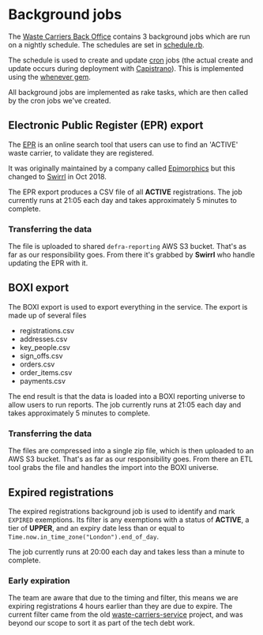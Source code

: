# Background jobs

The [Waste Carriers Back Office](https://github.com/DEFRA/waste-carriers-back-office) contains 3 background jobs which are run on a nightly schedule. The schedules are set in [schedule.rb](https://github.com/DEFRA/waste-carriers-back-office/blob/master/config/schedule.rb).

The schedule is used to create and update [cron](https://en.wikipedia.org/wiki/Cron) jobs (the actual create and update occurs during deployment with [Capistrano](https://capistranorb.com/)). This is implemented using the [whenever gem](https://github.com/javan/whenever).

All background jobs are implemented as rake tasks, which are then called by the cron jobs we've created.

## Electronic Public Register (EPR) export

The [EPR](https://environment.data.gov.uk/public-register/view/search-waste-carriers-brokers) is an online search tool that users can use to find an 'ACTIVE' waste carrier, to validate they are registered.

It was originally maintained by a company called [Epimorphics](https://www.epimorphics.com/) but this changed to [Swirrl](https://www.swirrl.com/) in Oct 2018.

The EPR export produces a CSV file of all **ACTIVE** registrations. The job currently runs at 21:05 each day and takes approximately 5 minutes to complete.

### Transferring the data

The file is uploaded to shared `defra-reporting` AWS S3 bucket. That's as far as our responsibility goes. From there it's grabbed by **Swirrl** who handle updating the EPR with it.

## BOXI export

The BOXI export is used to export everything in the service. The export is made up of several files

- registrations.csv
- addresses.csv
- key_people.csv
- sign_offs.csv
- orders.csv
- order_items.csv
- payments.csv

The end result is that the data is loaded into a BOXI reporting universe to allow users to run reports. The job currently runs at 21:05 each day and takes approximately 5 minutes to complete.

### Transferring the data

The files are compressed into a single zip file, which is then uploaded to an AWS S3 bucket. That's as far as our responsibility goes. From there an ETL tool grabs the file and handles the import into the BOXI universe.

## Expired registrations

The expired registrations background job is used to identify and mark `EXPIRED` exemptions. Its filter is any exemptions with a status of **ACTIVE**, a tier of **UPPER**, and an expiry date less than or equal to `Time.now.in_time_zone("London").end_of_day`.

The job currently runs at 20:00 each day and takes less than a minute to complete.

### Early expiration

The team are aware that due to the timing and filter, this means we are expiring registrations 4 hours earlier than they are due to expire. The current filter came from the old [waste-carriers-service](https://github.com/DEFRA/waste-carriers-service) project, and was beyond our scope to sort it as part of the tech debt work.
